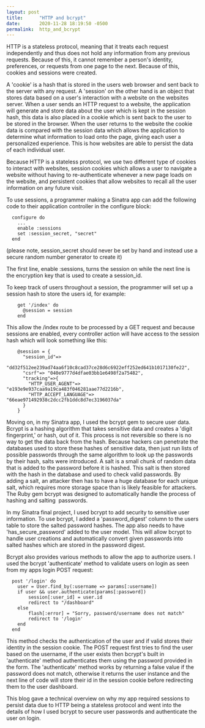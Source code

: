 ```yaml
---
layout: post
title:      "HTTP and bcrypt"
date:       2020-11-28 18:19:50 -0500
permalink:  http_and_bcrypt
---
```



HTTP is a stateless protocol, meaning that it treats each request independently and thus does not hold any information from any previous requests. Because of this, it cannot remember a person's identity, preferences, or requests from one page to the next. Because of this, cookies and sessions were created. 

A 'cookie' is a hash that is stored in the users web browser and sent back to the server with any request. A 'session' on the other hand is an object that stores data based on a user's interaction with a website on the websites server. When a user sends an HTTP request to a website, the application will generate and store data about the user which is kept in the session hash, this data is also placed in a cookie which is sent back to the user to be stored in the browser. When the user returns to the website the cookie data is compared with the session data which allows the application to determine what information to load onto the page, giving each user a personalized experience. This is how websites are able to persist the data of each individual user. 

Because HTTP is a stateless protocol, we use two different type of cookies to interact with websites, session cookies which allows a user to navigate a website without having to re-authenticate whenever a new page loads on the website, and persistent cookies that allow websites to recall all the user information on any future visit.

To use sessions, a programmer making a Sinatra app can add the following code to their application controller in the configure block:

```
  configure do
    ...
    enable :sessions
    set :session_secret, "secret"
  end
```

(please note, session_secret should never be set by hand and instead use a secure random number generator to create it)

The first line, enable :sessions, turns the session on while the next line is the encryption key that is used to create a session_id.

To keep track of users throughout a session, the programmer will set up a session hash to store the users id, for example:

```
    get '/index' do 
      @session = session
    end
```

This allow the /index route to be processed by a GET request and because sessions are enabled, every controller action will have access to the session hash which will look something like this:

```
    @session = {
      "session_id"=>  
        "dd32f512ee239ad74aa6f10c8cad37ce28d6c6922eff252ed641b1017130fe22", 
      "csrf"=> "040e9777d4dfae03bb1e6498f2a75482", 
      "tracking"=>{ 
        "HTTP_USER_AGENT"=> "e193e9e937caa9a19ca483f046281aae77d2216b", 
        "HTTP_ACCEPT_LANGUAGE"=> "66eae971492938c2dcc2fb1ddc8d7ec3196037da"
      }
    }
```

Moving on, in my Sinatra app, I used the bcrypt gem to secure user data. Bcrypt is a hashing algorithm that takes sensitive data and creates a 'digit fingerprint,' or hash, out of it. This process is not reversible so there is no way to get the data back from the hash. Because hackers can penetrate the databases used to store these hashes of sensitive data, then just run lists of possible passwords through the same algorithm to look up the passwords by their hash, salts were introduced. A salt is a small chunk of random data that is added to the password before it is hashed. This salt is then stored with the hash in the database and used to check valid passwords. By adding a salt, an attacker then has to have a huge database for each unique salt, which requires more storage space than is likely feasible for attackers. The Ruby gem bcrypt was designed to automatically handle the process of hashing and salting  passwords.

In my Sinatra final project, I used bcrypt to add security to sensitive user information. To use bcrypt, I added a 'password_digest' column to the users table to store the salted password hashes. The app also needs to have 'has_secure_password' added to the user model. This will allow bcrypt to handle user creations and automatically convert given passwords into salted hashes which are stored in the password digest. 

Bcrypt also provides various methods to allow the app to authorize users. I used the bcrypt 'authenticate' method to validate users on login as seen from my apps login POST request:
```
  post '/login' do
    user = User.find_by(:username => params[:username])
    if user && user.authenticate(params[:password])
        session[:user_id] = user.id
        redirect to "/dashboard"
    else
        flash[:error] = "Sorry, password/username does not match"
        redirect to '/login'
    end
  end
```

This method checks the authentication of the user and if valid stores their identity in the session cookie. The POST request first tries to find the user based on the username, if the user exists then bcrypt's built in 'authenticate' method authenticates them using the password provided in the form. The 'authenticate' method works by returning a false value if the password does not match, otherwise it returns the user instance and the next line of code will store their id in the session cookie before redirecting them to the user dashboard. 

This blog gave a technical overview on why my app required sessions to persist data due to HTTP being a stateless protocol and went into the details of how I used bcrypt to secure user passwords and authenticate the user on login. 
